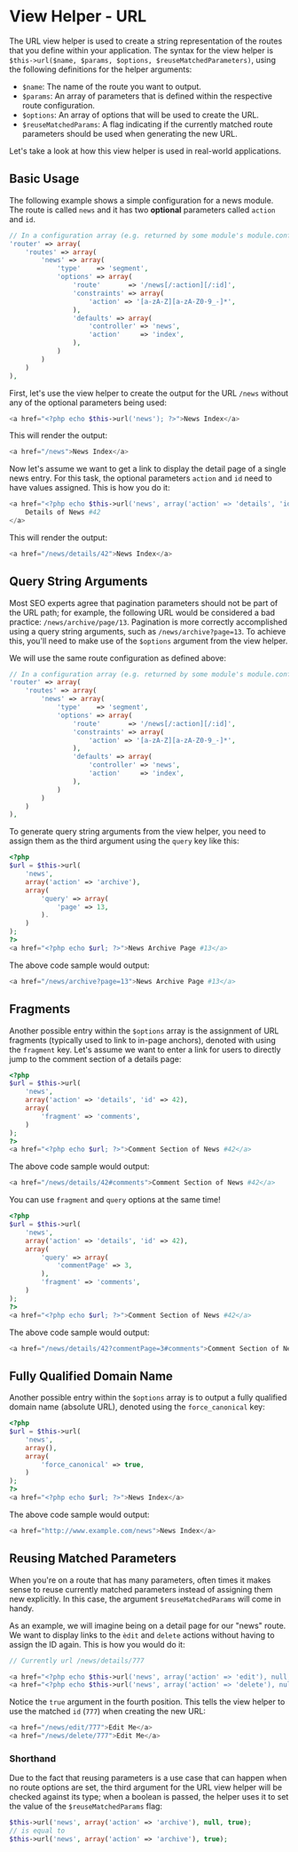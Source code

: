 # View Helper - URL

The URL view helper is used to create a string representation of the routes that you define within
your application. The syntax for the view helper is `$this->url($name, $params, $options,
$reuseMatchedParameters)`, using the following definitions for the helper arguments:

- `$name`: The name of the route you want to output.
- `$params`: An array of parameters that is defined within the respective route configuration.
- `$options`: An array of options that will be used to create the URL.
- `$reuseMatchedParams`: A flag indicating if the currently matched route parameters should be used
when generating the new URL.

Let's take a look at how this view helper is used in real-world applications.

## Basic Usage

The following example shows a simple configuration for a news module. The route is called `news` and
it has two **optional** parameters called `action` and `id`.

```php
// In a configuration array (e.g. returned by some module's module.config.php)
'router' => array(
    'routes' => array(
        'news' => array(
            'type'    => 'segment',
            'options' => array(
                'route'       => '/news[/:action][/:id]',
                'constraints' => array(
                    'action' => '[a-zA-Z][a-zA-Z0-9_-]*',
                ),
                'defaults' => array(
                    'controller' => 'news',
                    'action'     => 'index',
                ),
            )
        )
    )
),
```

First, let's use the view helper to create the output for the URL `/news` without any of the
optional parameters being used:

```php
<a href="<?php echo $this->url('news'); ?>">News Index</a>
```

This will render the output:

```php
<a href="/news">News Index</a>
```

Now let's assume we want to get a link to display the detail page of a single news entry. For this
task, the optional parameters `action` and `id` need to have values assigned. This is how you do it:

```php
<a href="<?php echo $this->url('news', array('action' => 'details', 'id' =>42)); ?>">
    Details of News #42
</a>
```

This will render the output:

```php
<a href="/news/details/42">News Index</a>
```

## Query String Arguments

Most SEO experts agree that pagination parameters should not be part of the URL path; for example,
the following URL would be considered a bad practice: `/news/archive/page/13`. Pagination is more
correctly accomplished using a query string arguments, such as `/news/archive?page=13`. To achieve
this, you'll need to make use of the `$options` argument from the view helper.

We will use the same route configuration as defined above:

```php
// In a configuration array (e.g. returned by some module's module.config.php)
'router' => array(
    'routes' => array(
        'news' => array(
            'type'    => 'segment',
            'options' => array(
                'route'       => '/news[/:action][/:id]',
                'constraints' => array(
                    'action' => '[a-zA-Z][a-zA-Z0-9_-]*',
                ),
                'defaults' => array(
                    'controller' => 'news',
                    'action'     => 'index',
                ),
            )
        )
    )
),
```

To generate query string arguments from the view helper, you need to assign them as the third
argument using the `query` key like this:

```php
<?php
$url = $this->url(
    'news',
    array('action' => 'archive'),
    array(
        'query' => array(
            'page' => 13,
        ).
    )
);
?>
<a href="<?php echo $url; ?>">News Archive Page #13</a>
```

The above code sample would output:

```php
<a href="/news/archive?page=13">News Archive Page #13</a>
```

## Fragments

Another possible entry within the `$options` array is the assignment of URL fragments (typically
used to link to in-page anchors), denoted with using the `fragment` key. Let's assume we want to
enter a link for users to directly jump to the comment section of a details page:

```php
<?php
$url = $this->url(
    'news',
    array('action' => 'details', 'id' => 42),
    array(
        'fragment' => 'comments',
    )
);
?>
<a href="<?php echo $url; ?>">Comment Section of News #42</a>
```

The above code sample would output:

```php
<a href="/news/details/42#comments">Comment Section of News #42</a>
```

You can use `fragment` and `query` options at the same time!

```php
<?php
$url = $this->url(
    'news',
    array('action' => 'details', 'id' => 42),
    array(
        'query' => array(
            'commentPage' => 3,
        ),
        'fragment' => 'comments',
    )
);
?>
<a href="<?php echo $url; ?>">Comment Section of News #42</a>
```

The above code sample would output:

```php
<a href="/news/details/42?commentPage=3#comments">Comment Section of News #42</a>
```

## Fully Qualified Domain Name

Another possible entry within the `$options` array is to output a fully qualified domain name
(absolute URL), denoted using the `force_canonical` key:

```php
<?php
$url = $this->url(
    'news',
    array(),
    array(
        'force_canonical' => true,
    )
);
?>
<a href="<?php echo $url; ?>">News Index</a>
```

The above code sample would output:

```php
<a href="http://www.example.com/news">News Index</a>
```

## Reusing Matched Parameters

When you're on a route that has many parameters, often times it makes sense to reuse currently
matched parameters instead of assigning them new explicitly. In this case, the argument
`$reuseMatchedParams` will come in handy.

As an example, we will imagine being on a detail page for our "news" route. We want to display links
to the `èdit` and `delete` actions without having to assign the ID again. This is how you would do
it:

```php
// Currently url /news/details/777

<a href="<?php echo $this->url('news', array('action' => 'edit'), null, true); ?>">Edit Me</a>
<a href="<?php echo $this->url('news', array('action' => 'delete'), null, true); ?>">Delete Me</a>
```

Notice the `true` argument in the fourth position. This tells the view helper to use the matched
`id` (`777`) when creating the new URL:

```php
<a href="/news/edit/777">Edit Me</a>
<a href="/news/delete/777">Edit Me</a>
```

### Shorthand

Due to the fact that reusing parameters is a use case that can happen when no route options are set,
the third argument for the URL view helper will be checked against its type; when a boolean is
passed, the helper uses it to set the value of the `$reuseMatchedParams` flag:

```php
$this->url('news', array('action' => 'archive'), null, true);
// is equal to
$this->url('news', array('action' => 'archive'), true);
```
